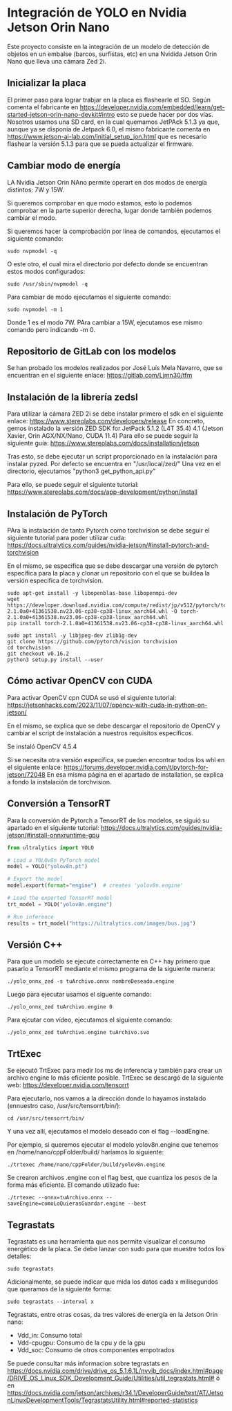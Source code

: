# Integración de YOLO en Nvidia Jetson Orin Nano
Este proyecto consiste en la integración de un modelo de detección de objetos en un embalse (barcos, surfistas, etc) en una Nvidida Jetson Orin Nano que lleva una cámara Zed 2i.

## Inicializar la placa
El primer paso para lograr trabjar en la placa es flashearle el SO. Según comenta el fabricante en https://developer.nvidia.com/embedded/learn/get-started-jetson-orin-nano-devkit#intro esto se puede hacer por dos vías.
Nosotros usamos una SD card, en la cual quemamos JetPAck 5.1.3 ya que, aunque ya se disponía de Jetpack 6.0, el mismo fabricante comenta en https://www.jetson-ai-lab.com/initial_setup_jon.html que es necesario flashear la versión 5.1.3 para que se pueda actualizar el firmware.

## Cambiar modo de energía
LA Nvidia Jetson Orin NAno permite operart en dos modos de energía distintos: 7W y 15W.

Si queremos comprobar en que modo estamos, esto lo podemos comprobar en la parte superior derecha, lugar donde también podemos cambiar el modo.

Si queremos hacer la comprobación por línea de comandos, ejecutamos el siguiente comando:

```
sudo nvpmodel -q
```

O este otro, el cual mira el directorio por defecto donde se encuentran estos modos configurados:
```
sudo /usr/sbin/nvpmodel -q
```

Para cambiar de modo ejecutamos el siguiente comando:
```
sudo nvpmodel -m 1
```

  Donde 1 es el modo 7W. PAra cambiar a 15W, ejecutamos ese mismo comando pero indicando -m 0.

## Repositorio de GitLab con los modelos
Se han probado los modelos realizados por José Luís Mela Navarro, que se encuentran en el siguiente enlace: https://gitlab.com/Ljmn30/tfm

## Instalación de la librería zedsl
Para utilizar la cámara ZED 2i se debe instalar primero el sdk en el siguiente enlace: https://www.stereolabs.com/developers/release
En concreto, gemos instalado la versión ZED SDK for JetPack 5.1.2 (L4T 35.4) 4.1 (Jetson Xavier, Orin AGX/NX/Nano, CUDA 11.4)
Para ello se puede seguir la siguiente guía: https://www.stereolabs.com/docs/installation/jetson

Tras esto, se debe ejecutar un script proporcionado en la instalación para instalar pyzed. Por defecto se encuentra en "/usr/local/zed/" 
Una vez en el directorio, ejecutamos "python3 get_python_api.py"

Para ello, se puede seguir el siguiente tutorial: https://www.stereolabs.com/docs/app-development/python/install

## Instalación de PyTorch
PAra la instalación de tanto Pytorch como torchvision se debe seguir el siguiente tutorial para poder utilizar cuda: https://docs.ultralytics.com/guides/nvidia-jetson/#install-pytorch-and-torchvision

En el mismo, se especifica que se debe descargar una versión de pytorch específica para la placa y clonar un repositorio con el que se buildea la versión especifica de torchvision.

```
sudo apt-get install -y libopenblas-base libopenmpi-dev
wget https://developer.download.nvidia.com/compute/redist/jp/v512/pytorch/torch-2.1.0a0+41361538.nv23.06-cp38-cp38-linux_aarch64.whl -O torch-2.1.0a0+41361538.nv23.06-cp38-cp38-linux_aarch64.whl
pip install torch-2.1.0a0+41361538.nv23.06-cp38-cp38-linux_aarch64.whl
```

```
sudo apt install -y libjpeg-dev zlib1g-dev
git clone https://github.com/pytorch/vision torchvision
cd torchvision
git checkout v0.16.2
python3 setup.py install --user
```

## Cómo activar OpenCV con CUDA
Para activar OpenCV cpn CUDA se usó el siguiente tutorial: https://jetsonhacks.com/2023/11/07/opencv-with-cuda-in-python-on-jetson/

En el mismo, se explica que se debe descargar el repositorio de OpenCV y cambiar el script de instalación a nuestros requisitos específicos.

Se instaló OpenCV 4.5.4

Si se necesita otra versión específica, se pueden encontrar todos los whl en el siguiente enlace: https://forums.developer.nvidia.com/t/pytorch-for-jetson/72048
En esa misma página en el apartado de installation, se explica a fondo la instalación de torchvision.

## Conversión a TensorRT

Para la conversión de Pytorch a TensorRT de los modelos, se siguió su apartado en el siguiente tutorial: https://docs.ultralytics.com/guides/nvidia-jetson/#install-onnxruntime-gpu

``` Python
from ultralytics import YOLO

# Load a YOLOv8n PyTorch model
model = YOLO("yolov8n.pt")

# Export the model
model.export(format="engine")  # creates 'yolov8n.engine'

# Load the exported TensorRT model
trt_model = YOLO("yolov8n.engine")

# Run inference
results = trt_model("https://ultralytics.com/images/bus.jpg")
```

## Versión C++
Para que un modelo se ejecute correctamente en C++ hay primero que pasarlo a TensorRT mediante el mismo programa de la siguiente manera:

```
./yolo_onnx_zed -s tuArchivo.onnx nombreDeseado.engine
```

Luego para ejecutar usamos el siguente comando:

```
./yolo_onnx_zed tuArchivo.engine 0
```

Para ejcutar con vídeo, ejecutamos el siguiente comando:

```
./yolo_onnx_zed tuArchivo.engine tuArchivo.svo
```
## TrtExec

Se ejecutó TrtExec para medir los ms de inferencia y también para crear un archivo engine lo más eficiente posible.
TrtExec se descargó de la siguiente web: https://developer.nvidia.com/tensorrt

Para ejecutarlo, nos vamos a la dirección donde lo hayamos instalado (ennuestro caso, /usr/src/tensorrt/bin/):

```
cd /usr/src/tensorrt/bin/
```

Y una vez allí, ejecutamos el modelo deseado con el flag --loadEngine. 

Por ejemplo, si queremos ejecutar el modelo yolov8n.engine que tenemos en /home/nano/cppFolder/build/ haríamos lo siguiente:

```
./trtexec /home/nano/cppFolder/build/yolov8n.engine
```
Se crearon archivos .engine con el flag best, que cuantiza los pesos de la forma más eficiente. 
El comando utilizado fue:
```
./trtexec --onnx=tuArchivo.onnx --saveEngine=comoLoQuierasGuardar.engine --best
```
## Tegrastats
Tegrastats es una herramienta que nos permite visualizar el consumo energético de la placa.
Se debe lanzar con sudo para que muestre todos los detalles:

```
sudo tegrastats
```
Adicionalmente, se puede indicar que mida los datos cada x milisegundos que queramos de la siguiente forma:
```
sudo tegrastats --interval x
```

Tegrastats, entre otras cosas, da tres valores de energía en la Jetson Orin nano: 
- Vdd_in: Consumo total
- Vdd-cpugpu: Consumo de la cpu y de la gpu
- Vdd_soc: Consumo de otros componentes empotrados

Se puede consultar más informacion sobre tegrastats en https://docs.nvidia.com/drive/drive_os_5.1.6.1L/nvvib_docs/index.html#page/DRIVE_OS_Linux_SDK_Development_Guide/Utilities/util_tegrastats.html#
ó en https://docs.nvidia.com/jetson/archives/r34.1/DeveloperGuide/text/AT/JetsonLinuxDevelopmentTools/TegrastatsUtility.html#reported-statistics

